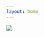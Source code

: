 ```yaml
---
layout: home
---
```


<img src="{{ site.static_url }}/midjourney/f9bdd2c4-ec1e-4e82-995f-3d37be34d615_MJAdams_the_depictionofmadnessinthehistoryofart.jpg"/>